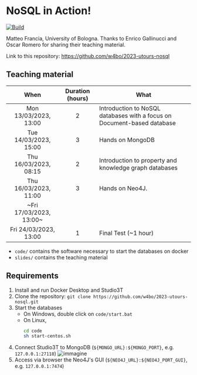 # NoSQL in Action!

[![Build](https://github.com/w4bo/2023-nosql-utours/actions/workflows/build.yml/badge.svg)](https://github.com/w4bo/2023-nosql-utours/actions/workflows/build.yml)

Matteo Francia, University of Bologna.
Thanks to Enrico Gallinucci and Oscar Romero for sharing their teaching material.

Link to this repository: https://github.com/w4bo/2023-utours-nosql

## Teaching material

|          When           | Duration (hours) | What                                                                    |
|:-----------------------:|:----------------:|-------------------------------------------------------------------------|
| Mon 13/03/2023, 13:00   |         2        | Introduction to NoSQL databases with a focus on Document-based database |
| Tue 14/03/2023, 15:00   |         3        | Hands on MongoDB                                                        |
| Thu 16/03/2023, 08:15   |         2        | Introduction to property and knowledge graph databases                  |
| Thu 16/03/2023, 11:00   |         3        | Hands on Neo4J.                                                         |
| ~Fri 17/03/2023, 13:00~ |                  |                                                                         |
| Fri 24/03/2023, 13:00   |         1        | Final Test (~1 hour)                                                    |

- `code/` contains the software necessary to start the databases on docker
- `slides/` contains the teaching material

## Requirements

1. Install and run Docker Desktop and Studio3T
1. Clone the repository: `git clone https://github.com/w4bo/2023-utours-nosql.git`
1. Start the databases
    - On Windows, double click on `code/start.bat`
    - On Linux,
      ```sh
      cd code
      sh start-centos.sh
      ``` 
1. Connect Studio3T to MongoDB (`${MONGO_URL}:${MONGO_PORT}`, e.g. `127.0.0.1:27118`)
   ![immagine](https://user-images.githubusercontent.com/18005592/224693910-36e7fbd3-aac7-4888-8872-a3ef2f12bda1.png)
1. Access via browser the Neo4J's GUI (`${NEO4J_URL}:${NEO4J_PORT_GUI}`, e.g. `127.0.0.1:7474`)
